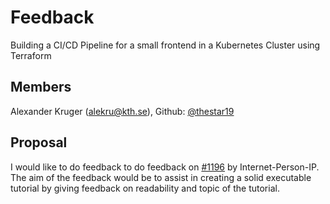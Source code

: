 # Feedback
Building a CI/CD Pipeline for a small frontend in a Kubernetes Cluster using Terraform

## Members
Alexander Kruger (alekru@kth.se), Github: [@thestar19](https://github.com/thestar19)

## Proposal
I would like to do feedback to do feedback on [#1196](https://github.com/KTH/devops-course/pull/1196) by Internet-Person-IP.
The aim of the feedback would be to assist in creating a solid executable tutorial by giving feedback on readability and topic of the tutorial.

